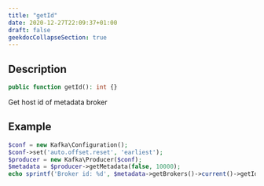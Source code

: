 ```yaml
---
title: "getId"
date: 2020-12-27T22:09:37+01:00
draft: false
geekdocCollapseSection: true
---
```

## Description
```php
public function getId(): int {}
```
Get host id of metadata broker
## Example
```php
$conf = new Kafka\Configuration();
$conf->set('auto.offset.reset', 'earliest');
$producer = new Kafka\Producer($conf);
$metadata = $producer->getMetadata(false, 10000);
echo sprintf('Broker id: %d', $metadata->getBrokers()->current()->getId()) . PHP_EOL;
```